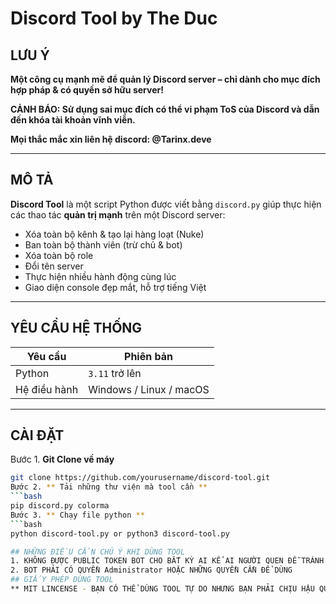 # Discord Tool by The Duc 

## LƯU Ý

**Một công cụ mạnh mẽ để quản lý Discord server – chỉ dành cho mục đích hợp pháp & có quyền sở hữu server!**

**CẢNH BÁO: Sử dụng sai mục đích có thể vi phạm ToS của Discord và dẫn đến khóa tài khoản vĩnh viễn.**

**Mọi thắc mắc xin liên hệ discord: @Tarinx.deve**

---

## MÔ TẢ

**Discord Tool** là một script Python được viết bằng `discord.py` giúp thực hiện các thao tác **quản trị mạnh** trên một Discord server:


- Xóa toàn bộ kênh & tạo lại hàng loạt (Nuke)
- Ban toàn bộ thành viên (trừ chủ & bot)
- Xóa toàn bộ role
- Đổi tên server
- Thực hiện nhiều hành động cùng lúc
- Giao diện console đẹp mắt, hỗ trợ tiếng Việt


---

## YÊU CẦU HỆ THỐNG

| Yêu cầu | Phiên bản |
|--------|----------|
| Python | `3.11` trở lên |
| Hệ điều hành | Windows / Linux / macOS |


---

## CÀI ĐẶT

Bước 1. **Git Clone về máy**
   ```bash
   git clone https://github.com/yourusername/discord-tool.git
Bước 2. ** Tải những thư viện mà tool cần **
   ```bash
   pip discord.py colorma
Bước 3. ** Chạy file python **
   ```bash
   python discord-tool.py or python3 discord-tool.py

## NHỮNG ĐIỀU CẦN CHÚ Ý KHI DÙNG TOOL
1. KHÔNG ĐƯỢC PUBLIC TOKEN BOT CHO BẤT KỲ AI KỂ AI NGƯỜI QUEN ĐỄ TRÁNH BỊ RAID SERVER
2. BOT PHẢI CÓ QUYỀN Administrator HOẶC NHỮNG QUYỀN CẦN ĐỂ DÙNG
## GIẤY PHÉP DÙNG TOOL
** MIT LINCENSE - BẠN CÓ THỂ DÙNG TOOL TỰ DO NHƯNG BẠN PHẢI CHỊU HẬU QUẢ GÂY RA, KHÔNG PHẢI CHỦ TOOL
